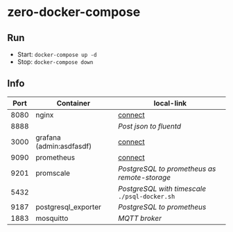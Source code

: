 # zero-docker-compose

## Run
- Start: `docker-compose up -d`
- Stop:  `docker-compose down`

## Info

Port | Container                              | local-link
---  | ---                                    | ---
8080 | nginx                                  | [connect](http://127.0.0.1:8080/index.html)
8888 |                                        | *Post json to fluentd*
3000 | grafana   (admin:asdfasdf)             | [connect](http://127.0.0.1:3000/)
9090 | prometheus                             | [connect](http://127.0.0.1:9090/)
9201 | promscale                              | *PostgreSQL to prometheus as remote-storage*
5432 |                                        | *PostgreSQL with timescale* `./psql-docker.sh`
9187 | postgresql_exporter                    | *PostgreSQL to prometheus*
1883 | mosquitto                              | *MQTT broker*
